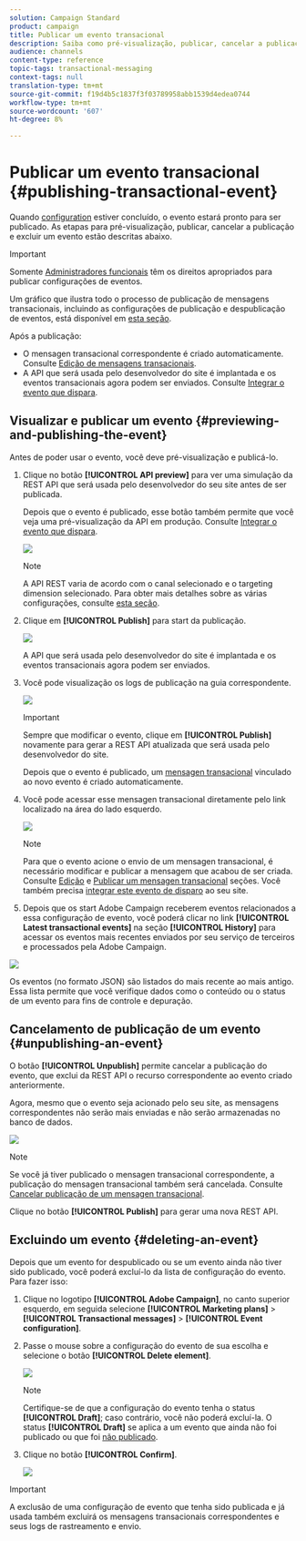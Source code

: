```yaml
---
solution: Campaign Standard
product: campaign
title: Publicar um evento transacional
description: Saiba como pré-visualização, publicar, cancelar a publicação e excluir uma configuração de evento transacional.
audience: channels
content-type: reference
topic-tags: transactional-messaging
context-tags: null
translation-type: tm+mt
source-git-commit: f19d4b5c1837f3f03789958abb1539d4edea0744
workflow-type: tm+mt
source-wordcount: '607'
ht-degree: 8%

---
```



# Publicar um evento transacional {#publishing-transactional-event}

Quando [configuration](../../channels/using/configuring-transactional-event.md) estiver concluído, o evento estará pronto para ser publicado. As etapas para pré-visualização, publicar, cancelar a publicação e excluir um evento estão descritas abaixo.

>[!IMPORTANT]
>
>Somente [Administradores funcionais](../../administration/using/users-management.md#functional-administrators) <!--being part of the **[!UICONTROL All]** [organizational unit](../../administration/using/organizational-units.md) -->têm os direitos apropriados para publicar configurações de eventos.

Um gráfico que ilustra todo o processo de publicação de mensagens transacionais, incluindo as configurações de publicação e despublicação de eventos, está disponível em [esta seção](../../channels/using/publishing-transactional-message.md).

Após a publicação:
* O mensagen transacional correspondente é criado automaticamente. Consulte [Edição de mensagens transacionais](../../channels/using/editing-transactional-message.md).
* A API que será usada pelo desenvolvedor do site é implantada e os eventos transacionais agora podem ser enviados. Consulte [Integrar o evento que dispara](../../channels/using/getting-started-with-transactional-msg.md#integrate-event-trigger).

## Visualizar e publicar um evento {#previewing-and-publishing-the-event}

Antes de poder usar o evento, você deve pré-visualização e publicá-lo.

1. Clique no botão **[!UICONTROL API preview]** para ver uma simulação da REST API que será usada pelo desenvolvedor do seu site antes de ser publicada.

   Depois que o evento é publicado, esse botão também permite que você veja uma pré-visualização da API em produção. Consulte [Integrar o evento que dispara](../../channels/using/getting-started-with-transactional-msg.md#integrate-event-trigger).

   ![](assets/message-center_api_preview.png)

   >[!NOTE]
   >
   >A API REST varia de acordo com o canal selecionado e o targeting dimension selecionado. Para obter mais detalhes sobre as várias configurações, consulte [esta seção](../../channels/using/configuring-transactional-event.md#transactional-event-specific-configurations).

1. Clique em **[!UICONTROL Publish]** para start da publicação.

   ![](assets/message-center_pub.png)

   A API que será usada pelo desenvolvedor do site é implantada e os eventos transacionais agora podem ser enviados.

1. Você pode visualização os logs de publicação na guia correspondente.

   ![](assets/message-center_logs.png)

   >[!IMPORTANT]
   >
   >Sempre que modificar o evento, clique em **[!UICONTROL Publish]** novamente para gerar a REST API atualizada que será usada pelo desenvolvedor do site.

   Depois que o evento é publicado, um [mensagen transacional](../../channels/using/editing-transactional-message.md) vinculado ao novo evento é criado automaticamente.

1. Você pode acessar esse mensagen transacional diretamente pelo link localizado na área do lado esquerdo.

   ![](assets/message-center_messagegeneration.png)

   >[!NOTE]
   >
   >Para que o evento acione o envio de um mensagen transacional, é necessário modificar e publicar a mensagem que acabou de ser criada. Consulte [Edição](../../channels/using/editing-transactional-message.md) e [Publicar um mensagen transacional](../../channels/using/publishing-transactional-message.md) seções. Você também precisa [integrar este evento de disparo](../../channels/using/getting-started-with-transactional-msg.md#integrate-event-trigger) ao seu site.

1. Depois que os start Adobe Campaign receberem eventos relacionados a essa configuração de evento, você poderá clicar no link **[!UICONTROL Latest transactional events]** na seção **[!UICONTROL History]** para acessar os eventos mais recentes enviados por seu serviço de terceiros e processados pela Adobe Campaign.

![](assets/message-center_latest-events.png)

Os eventos (no formato JSON) são listados do mais recente ao mais antigo. Essa lista permite que você verifique dados como o conteúdo ou o status de um evento para fins de controle e depuração.

## Cancelamento de publicação de um evento {#unpublishing-an-event}

O botão **[!UICONTROL Unpublish]** permite cancelar a publicação do evento, que exclui da REST API o recurso correspondente ao evento criado anteriormente.

Agora, mesmo que o evento seja acionado pelo seu site, as mensagens correspondentes não serão mais enviadas e não serão armazenadas no banco de dados.

![](assets/message-center_unpublish.png)

>[!NOTE]
>
>Se você já tiver publicado o mensagen transacional correspondente, a publicação do mensagen transacional também será cancelada. Consulte [Cancelar publicação de um mensagen transacional](../../channels/using/publishing-transactional-message.md#unpublishing-a-transactional-message).

Clique no botão **[!UICONTROL Publish]** para gerar uma nova REST API.

<!--## Transactional messaging publication process {#transactional-messaging-pub-process}

The chart below illustrates the transactional messaging publication process.

![](assets/message-center_pub-process.png)

For more on publishing, pausing and unpublishing a transactional message, see [this section](../../channels/using/publishing-transactional-message.md).-->

## Excluindo um evento {#deleting-an-event}

Depois que um evento for despublicado ou se um evento ainda não tiver sido publicado, você poderá excluí-lo da lista de configuração do evento. Para fazer isso:

1. Clique no logotipo **[!UICONTROL Adobe Campaign]**, no canto superior esquerdo, em seguida selecione **[!UICONTROL Marketing plans]** > **[!UICONTROL Transactional messages]** > **[!UICONTROL Event configuration]**.
1. Passe o mouse sobre a configuração do evento de sua escolha e selecione o botão **[!UICONTROL Delete element]**.

   ![](assets/message-center_delete-button.png)

   >[!NOTE]
   >
   >Certifique-se de que a configuração do evento tenha o status **[!UICONTROL Draft]**; caso contrário, você não poderá excluí-la. O status **[!UICONTROL Draft]** se aplica a um evento que ainda não foi publicado ou que foi [não publicado](#unpublishing-an-event).

1. Clique no botão **[!UICONTROL Confirm]**.

   ![](assets/message-center_delete-confirm.png)

>[!IMPORTANT]
>
>A exclusão de uma configuração de evento que tenha sido publicada e já usada também excluirá os mensagens transacionais correspondentes e seus logs de rastreamento e envio.
